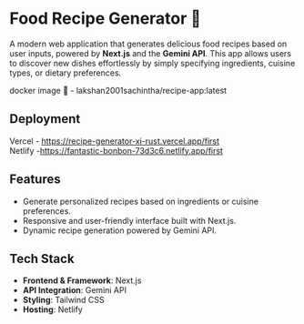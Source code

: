 # Food Recipe Generator 🍜 

A modern web application that generates delicious food recipes based on user inputs, powered by **Next.js** and the **Gemini API**. This app allows users to discover new dishes effortlessly by simply specifying ingredients, cuisine types, or dietary preferences.

docker image 🐳 -  lakshan2001sachintha/recipe-app:latest

## Deployment

Vercel - https://recipe-generator-xi-rust.vercel.app/first  
Netlify -https://fantastic-bonbon-73d3c6.netlify.app/first


## Features

- Generate personalized recipes based on ingredients or cuisine preferences.  
- Responsive and user-friendly interface built with Next.js.  
- Dynamic recipe generation powered by Gemini API.   

## Tech Stack

- **Frontend & Framework**: Next.js  
- **API Integration**: Gemini API  
- **Styling**: Tailwind CSS  
- **Hosting**:  Netlify   

